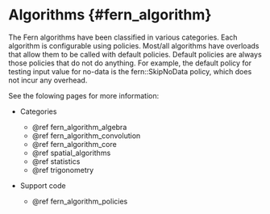 Algorithms {#fern_algorithm}
==========

The Fern algorithms have been classified in various categories.
Each algorithm is configurable using policies. Most/all algorithms have
overloads that allow them to be called with default policies. Default policies
are always those policies that do not do anything. For example, the default
policy for testing input value for no-data is the fern::SkipNoData policy,
which does not incur any overhead.

See the folowing pages for more information:

- Categories

    - @ref fern_algorithm_algebra
    - @ref fern_algorithm_convolution
    - @ref fern_algorithm_core
    - @ref spatial_algorithms
    - @ref statistics
    - @ref trigonometry

- Support code

    - @ref fern_algorithm_policies
